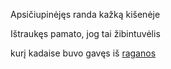 Apsičiupinėjęs randa kažką kišenėje

Ištraukęs pamato, jog tai žibintuvėlis

kurį kadaise buvo gavęs iš [raganos](./ragana/ragana.md)

